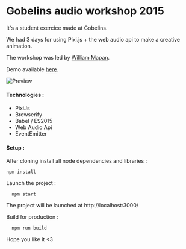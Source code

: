 # Gobelins audio workshop 2015

It's a student exercice made at Gobelins. 

We had 3 days for using Pixi.js + the web audio api to make a creative animation.

The workshop was led by [William Mapan](https://twitter.com/williamapan).

Demo available [here](http://lab.hengpatrick.fr/gobelins-workshop-audio/).


![Preview](http://lab.hengpatrick.fr/gobelins-workshop-audio/preview.gif)

#### Technologies :

* PixiJs
* Browserify
* Babel / ES2015
* Web Audio Api
* EventEmitter



#### Setup :

After cloning install all node dependencies  and libraries :  
```shell
npm install
```



Launch the project :  
```shell
  npm start
```

The project will be launched at http://localhost:3000/



Build for production :  
```shell
  npm run build
```



Hope you like it <3
